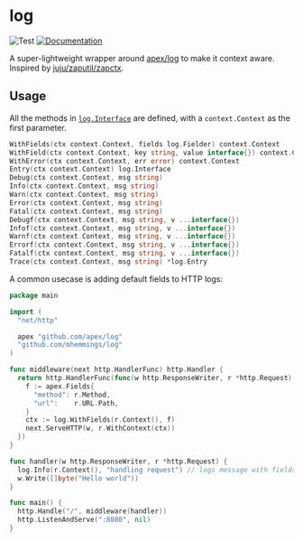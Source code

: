 # log

![Test](https://github.com/mhemmings/log/workflows/Test/badge.svg)
[![Documentation](https://godoc.org/github.com/mhemmings/log?status.svg)](http://godoc.org/github.com/mhemmings/log)

A super-lightweight wrapper around [apex/log](https://github.com/apex/log) to make it context aware. Inspired by [juju/zaputil/zapctx](https://github.com/juju/zaputil).

## Usage

All the methods in [`log.Interface`](https://godoc.org/github.com/apex/log#Interface) are defined, with a `context.Context`
as the first parameter.

```go
WithFields(ctx context.Context, fields log.Fielder) context.Context
WithField(ctx context.Context, key string, value interface{}) context.Context
WithError(ctx context.Context, err error) context.Context
Entry(ctx context.Context) log.Interface
Debug(ctx context.Context, msg string)
Info(ctx context.Context, msg string)
Warn(ctx context.Context, msg string)
Error(ctx context.Context, msg string)
Fatal(ctx context.Context, msg string)
Debugf(ctx context.Context, msg string, v ...interface{})
Infof(ctx context.Context, msg string, v ...interface{})
Warnf(ctx context.Context, msg string, v ...interface{})
Errorf(ctx context.Context, msg string, v ...interface{})
Fatalf(ctx context.Context, msg string, v ...interface{})
Trace(ctx context.Context, msg string) *log.Entry
```

A common usecase is adding default fields to HTTP logs:

```go
package main

import (
  "net/http"

  apex "github.com/apex/log"
  "github.com/mhemmings/log"
)

func middleware(next http.HandlerFunc) http.Handler {
  return http.HandlerFunc(func(w http.ResponseWriter, r *http.Request) {
    f := apex.Fields{
      "method": r.Method,
      "url":    r.URL.Path,
    }
    ctx := log.WithFields(r.Context(), f)
    next.ServeHTTP(w, r.WithContext(ctx))
  })
}

func handler(w http.ResponseWriter, r *http.Request) {
  log.Info(r.Context(), "handling request") // logs message with fields "method" and "url"
  w.Write([]byte("Hello world"))
}

func main() {
  http.Handle("/", middleware(handler))
  http.ListenAndServe(":8080", nil)
}
```
